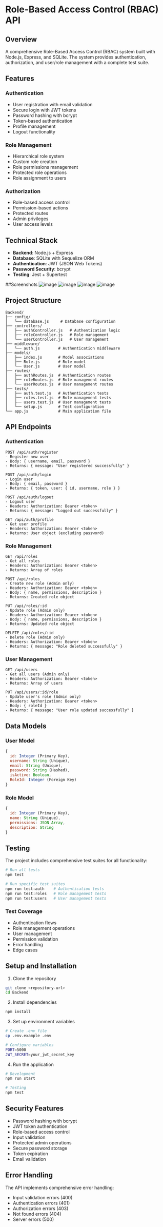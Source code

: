 # Role-Based Access Control (RBAC) API

## Overview
A comprehensive Role-Based Access Control (RBAC) system built with Node.js, Express, and SQLite. The system provides authentication, authorization, and user/role management with a complete test suite.

## Features

### Authentication
- User registration with email validation
- Secure login with JWT tokens
- Password hashing with bcrypt
- Token-based authentication
- Profile management
- Logout functionality

### Role Management
- Hierarchical role system
- Custom role creation
- Role permissions management
- Protected role operations
- Role assignment to users

### Authorization
- Role-based access control
- Permission-based actions
- Protected routes
- Admin privileges
- User access levels

## Technical Stack

- **Backend**: Node.js + Express
- **Database**: SQLite with Sequelize ORM
- **Authentication**: JWT (JSON Web Tokens)
- **Password Security**: bcrypt
- **Testing**: Jest + Supertest

##Screenshots 
![image](https://github.com/user-attachments/assets/f3e509ce-6cc8-4d12-b3e6-3b8fcb321e5f)
![image](https://github.com/user-attachments/assets/63fa55ee-8e97-423e-9184-56ff3a5feb45)
![image](https://github.com/user-attachments/assets/704a4705-b270-4866-b1bb-086428999876)
![image](https://github.com/user-attachments/assets/4b83dd14-14de-43c1-904e-9a30afc15aa0)


## Project Structure

```
Backend/
├── config/
│   └── database.js     # Database configuration
├── controllers/
│   ├── authController.js   # Authentication logic
│   ├── roleController.js   # Role management
│   └── userController.js   # User management
├── middleware/
│   └── auth.js        # Authentication middleware
├── models/
│   ├── index.js       # Model associations
│   ├── Role.js        # Role model
│   └── User.js        # User model
├── routes/
│   ├── authRoutes.js  # Authentication routes
│   ├── roleRoutes.js  # Role management routes
│   └── userRoutes.js  # User management routes
├── tests/
│   ├── auth.test.js   # Authentication tests
│   ├── roles.test.js  # Role management tests
│   ├── users.test.js  # User management tests
│   └── setup.js       # Test configuration
└── app.js             # Main application file
```

## API Endpoints

### Authentication
```
POST /api/auth/register
- Register new user
- Body: { username, email, password }
- Returns: { message: "User registered successfully" }

POST /api/auth/login
- Login user
- Body: { email, password }
- Returns: { token, user: { id, username, role } }

POST /api/auth/logout
- Logout user
- Headers: Authorization: Bearer <token>
- Returns: { message: "Logged out successfully" }

GET /api/auth/profile
- Get user profile
- Headers: Authorization: Bearer <token>
- Returns: User object (excluding password)
```

### Role Management
```
GET /api/roles
- Get all roles
- Headers: Authorization: Bearer <token>
- Returns: Array of roles

POST /api/roles
- Create new role (Admin only)
- Headers: Authorization: Bearer <token>
- Body: { name, permissions, description }
- Returns: Created role object

PUT /api/roles/:id
- Update role (Admin only)
- Headers: Authorization: Bearer <token>
- Body: { name, permissions, description }
- Returns: Updated role object

DELETE /api/roles/:id
- Delete role (Admin only)
- Headers: Authorization: Bearer <token>
- Returns: { message: "Role deleted successfully" }
```

### User Management
```
GET /api/users
- Get all users (Admin only)
- Headers: Authorization: Bearer <token>
- Returns: Array of users

PUT /api/users/:id/role
- Update user's role (Admin only)
- Headers: Authorization: Bearer <token>
- Body: { roleId }
- Returns: { message: "User role updated successfully" }
```

## Data Models

### User Model
```javascript
{
  id: Integer (Primary Key),
  username: String (Unique),
  email: String (Unique),
  password: String (Hashed),
  isActive: Boolean,
  RoleId: Integer (Foreign Key)
}
```

### Role Model
```javascript
{
  id: Integer (Primary Key),
  name: String (Unique),
  permissions: JSON Array,
  description: String
}
```

## Testing

The project includes comprehensive test suites for all functionality:

```bash
# Run all tests
npm test

# Run specific test suites
npm run test:auth    # Authentication tests
npm run test:roles   # Role management tests
npm run test:users   # User management tests
```

### Test Coverage
- Authentication flows
- Role management operations
- User management
- Permission validation
- Error handling
- Edge cases

## Setup and Installation

1. Clone the repository
```bash
git clone <repository-url>
cd Backend
```

2. Install dependencies
```bash
npm install
```

3. Set up environment variables
```bash
# Create .env file
cp .env.example .env

# Configure variables
PORT=5000
JWT_SECRET=your_jwt_secret_key
```

4. Run the application
```bash
# Development
npm run start

# Testing
npm test
```

## Security Features

- Password hashing with bcrypt
- JWT token authentication
- Role-based access control
- Input validation
- Protected admin operations
- Secure password storage
- Token expiration
- Email validation

## Error Handling

The API implements comprehensive error handling:
- Input validation errors (400)
- Authentication errors (401)
- Authorization errors (403)
- Not found errors (404)
- Server errors (500)
